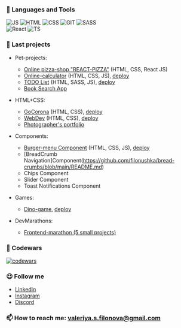 <!-- ### About Me -->

###  🧰 Languages and Tools  
![JS](https://img.shields.io/badge/-Javascript-000000?style=for-the-badge&logo=javascript)
![HTML](https://img.shields.io/badge/-html-000000?style=for-the-badge&logo=html5)
![CSS](https://img.shields.io/badge/-CSS-000000?style=for-the-badge&logo=css3) 
![GIT](https://img.shields.io/badge/-GIT-000000?style=for-the-badge&logo=git)
![SASS](https://img.shields.io/badge/-SASS-000000?style=for-the-badge&logo=sass)  
![React](https://img.shields.io/badge/-React-000000?style=for-the-badge&logo=react)
![TS](https://img.shields.io/badge/-Typescript-000000?style=for-the-badge&logo=typescript)  

### 🔭 Last projects 
- Pet-projects: 
  - [Online pizza-shop "REACT-PIZZA"](https://github.com/filonushka/react-pizza) (HTML, CSS, React JS)
  - [Online-calculator](https://github.com/filonushka/pet-project-calculator) (HTML, CSS, JS), [deploy](https://pet-project-calculator.netlify.app/)  
  - [TODO List](https://github.com/filonushka/todolist) (HTML, SASS, JS), [deploy](https://filonushka.github.io/todolist/)  
  - [Book Search App](https://github.com/filonushka/book-search-app)


- HTML+CSS:  
  - [GoCorona](https://github.com/filonushka/pet-project-gocorona) (HTML, CSS), [deploy](https://go-corona-pet-project.netlify.app/)  
  - [WebDev](https://github.com/filonushka/pet-project-webdev) (HTML, CSS), [deploy](https://filonushka.github.io/pet-project-webdev/)  
  - [Photographer's portfolio](https://filonushka.github.io/task-portfolio/)    


- Components: 
  - [Burger-menu Component](https://github.com/filonushka/burger-menu-js) (HTML, CSS, JS), [deploy](https://filonushka.github.io/burger-menu-js/)  
  - [BreadCrumb Navigation]Component(https://github.com/filonushka/bread-crumbs/blob/main/README.md)
  - Chips Component  
  - Slider Component 
  - Toast Notifications Component

- Games: 
  - [Dino-game](https://github.com/filonushka/dino-game), [deploy](https://filonushka.github.io/dino-game/)

- DevMarathons:   
  - [Frontend-marathon (5 small projects)](https://github.com/filonushka/frontend-marathon)  

### 🥋 Codewars  
[![codewars](https://www.codewars.com/users/filonushka/badges/large)](https://www.codewars.com/users/filonushka)   


 
### 😉 Follow me   
- [LinkedIn](https://www.linkedin.com/in/valeriya-filonova-89b89712b/)  
- [Instagram](https://www.instagram.com/filonushka_v/)  
- [Discord](https://discordapp.com/users/673457134612119562/)


### 📫 How to reach me: valeriya.s.filonova@gmail.com  


<!-- ### 📌 Stats  
![GitHUb Stats](https://github-readme-stats.vercel.app/api?username=filonushka&show_icons=true&theme=blueberry)  
-->


<!--
Here are some ideas to get you started:

- 🔭 I’m currently working on ...
- 🌱 I’m currently learning ...

- 📫 How to reach me: 
- 😄 Pronouns: ...
- ⚡ Fun fact: ...
-->
